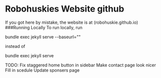 Robohuskies Website github
======
If you got here by mistake, the website is at (robohuskie.github.io)
###Running Locally
To run locally, run

bundle exec jekyll serve --baseurl=""

instead of

bundle exec jekyll serve

TODO:
Fix staggered home button in sidebar
Make contact page look nicer
Fill in scedule
Update sponsers page
